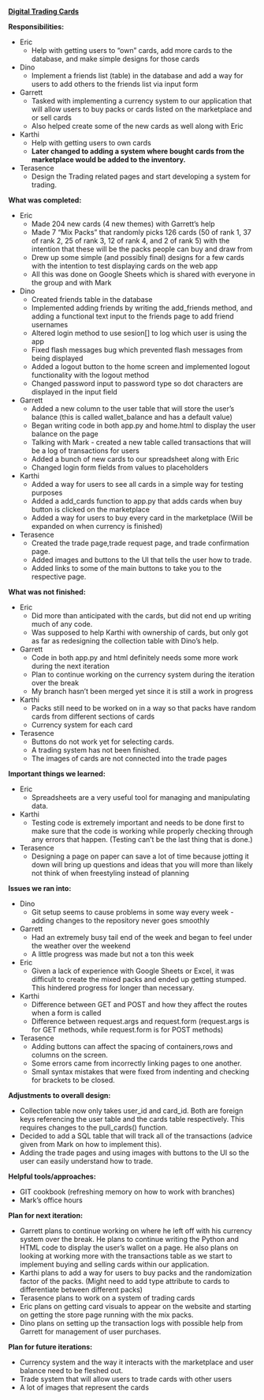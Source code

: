 ﻿**<span style="text-decoration:underline;">Digital Trading Cards</span>**


**Responsibilities:**






* Eric
    * Help with getting users to “own” cards, add more cards to the database, and make simple designs for those cards
* Dino
    * Implement a friends list (table) in the database and add a way for users to add others to the friends list via input form
* Garrett
    * Tasked with implementing a currency system to our application that will allow users to buy packs or cards listed on the marketplace and or sell cards
    * Also helped create some of the new cards as well along with Eric
* Karthi
    * Help with getting users to own cards
    * **Later changed to adding a system where bought cards from the marketplace would be added to the inventory.**
* Terasence 
    * Design the Trading related pages and start developing a system for trading.


**What was completed:**






* Eric
    * Made 204 new cards (4 new themes) with Garrett’s help
    * Made 7 “Mix Packs” that randomly picks 126 cards (50 of rank 1, 37 of rank 2, 25 of rank 3, 12 of rank 4, and 2 of rank 5) with the intention that these will be the packs people can buy and draw from
    * Drew up some simple (and possibly final) designs for a few cards with the intention to test displaying cards on the web app
    * All this was done on Google Sheets which is shared with everyone in the group and with Mark
* Dino
    * Created friends table in the database 
    * Implemented adding friends by writing the add_friends method, and adding a functional text input to the friends page to add friend usernames
    * Altered login method to use sesion[] to log which user is using the app
    * Fixed flash messages bug which prevented flash messages from being displayed
    * Added a logout button to the home screen and implemented logout functionality with the logout method
    * Changed password input to password type so dot characters are displayed in the input field
* Garrett
    * Added a new column to the user table that will store the user’s balance (this is called wallet_balance and has a default value)
    * Began writing code in both app.py and home.html to display the user balance on the page
    * Talking with Mark - created a new table called transactions that will be a log of transactions for users
    * Added a bunch of new cards to our spreadsheet along with Eric
    * Changed login form fields from values to placeholders
* Karthi
    * Added a way for users to see all cards in a simple way for testing purposes
    * Added a add_cards function to app.py that adds cards when buy button is clicked on the marketplace
    * Added a way for users to buy every card in the marketplace (Will be expanded on when currency is finished)
* Terasence
    * Created the trade page,trade request page, and trade confirmation page.
    * Added images and buttons to the UI that tells the user how to trade.
    * Added links to some of the main buttons to take you to the respective page.


**What was not finished:**






* Eric
    * Did more than anticipated with the cards, but did not end up writing much of any code.
    * Was supposed to help Karthi with ownership of cards, but only got as far as redesigning the collection table with Dino’s help.
* Garrett
    * Code in both app.py and html definitely needs some more work during the next iteration
    * Plan to continue working on the currency system during the iteration over the break
    * My branch hasn’t been merged yet since it is still a work in progress
* Karthi
    * Packs still need to be worked on in a way so that packs have random cards from different sections of cards
    * Currency system for each card
* Terasence
    * Buttons do not work yet for selecting cards.
    * A trading system has not been finished.
    * The images of cards are not connected into the trade pages 


**Important things we learned:**






* Eric
    * Spreadsheets are a very useful tool for managing and manipulating data.
* Karthi
    * Testing code is extremely important and needs to be done first to make sure that the code is working while properly checking through any errors that happen. (Testing can’t be the last thing that is done.)
* Terasence
    * Designing a page on paper can save a lot of time because jotting it down will bring up questions and ideas that you will more than likely not think of when freestyling instead of planning


**Issues we ran into:**






* Dino
    * Git setup seems to cause problems in some way every week - adding changes to the repository never goes smoothly
* Garrett
    * Had an extremely busy tail end of the week and began to feel under the weather over the weekend
    * A little progress was made but not a ton this week
* Eric
    * Given a lack of experience with Google Sheets or Excel, it was difficult to create the mixed packs and ended up getting stumped. This hindered progress for longer than necessary.
* Karthi
    * Difference between GET and POST and how they affect the routes when a form is called
    * Difference between request.args and request.form (request.args is for GET methods, while request.form is for POST methods)
* Terasence
    * Adding buttons can affect the spacing of containers,rows and columns on the screen.
    * Some errors came from incorrectly linking pages to one another. 
    * Small syntax mistakes that were fixed from indenting and checking for brackets to be closed.


**Adjustments to overall design:**






* Collection table now only takes user_id and card_id. Both are foreign keys referencing the user table and the cards table respectively. This requires changes to the pull_cards() function.
* Decided to add a SQL table that will track all of the transactions (advice given from Mark on how to implement this).
* Adding the trade pages and using images with buttons to the UI so the user can easily understand how to trade.


**Helpful tools/approaches:**






* GIT cookbook (refreshing memory on how to work with branches)
* Mark’s office hours


**Plan for next iteration:**






* Garrett plans to continue working on where he left off with his currency system over the break. He plans to continue writing the Python and HTML code to display the user’s wallet on a page. He also plans on looking at working more with the transactions table as we start to implement buying and selling cards within our application.
* Karthi plans to add a way for users to buy packs and the randomization factor of the packs. (Might need to add type attribute to cards to differentiate between different packs)
* Terasence plans to work on a system of trading cards
* Eric plans on getting card visuals to appear on the website and starting on getting the store page running with the mix packs.
* Dino plans on setting up the transaction logs with possible help from Garrett for management of user purchases.


**Plan for future iterations:**






* Currency system and the way it interacts with the marketplace and user balance need to be fleshed out.
* Trade system that will allow users to trade cards with other users
* A lot of images that represent the cards